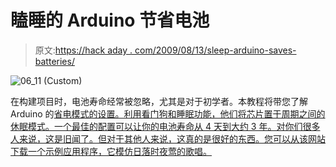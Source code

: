 # 瞌睡的 Arduino 节省电池

> 原文:[https://hack aday . com/2009/08/13/sleep-arduino-saves-batteries/](https://hackaday.com/2009/08/13/sleepy-arduino-saves-batteries/)

![06_11 (Custom)](../Images/96785ed4f520b3a6e3ef8f79963997e9.png "06_11 (Custom)")

在构建项目时，电池寿命经常被忽略，尤其是对于初学者。本教程将带您了解 Arduino 的[省电模式的设置。利用看门狗和睡眠功能，他们将芯片置于周期之间的休眠模式。一个最佳的配置可以让你的电池寿命从 4 天到大约 3 年。对你们很多人来说，这是旧闻了。但对于其他人来说，这真的是很好的东西。您可以从该网站下载一个示例应用程序，它模仿日落时夜莺的歌唱。](http://interface.khm.de/index.php/lab/experiments/sleep_watchdog_battery/)